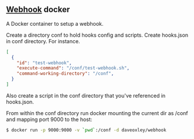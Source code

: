 ## [Webhook](https://github.com/adnanh/webhook/) docker

A Docker container to setup a webhook. 

Create a directory conf to hold hooks config and scripts.
Create hooks.json in conf directory. For instance.
```json
[
  {
    "id": "test-webhook",
    "execute-command": "/conf/test-webhook.sh",
    "command-working-directory": "/conf",
  }
]
```

Also create a script in the conf directory that you've referenced in hooks.json. 

From within the conf directory run docker mounting the current dir as /conf and mapping port 9000 to the host:

```bash
$ docker run -p 9000:9000 -v `pwd`:/conf -d daveoxley/webhook
```
